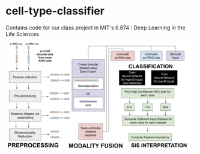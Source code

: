 # cell-type-classifier
Contains code for our class project in MIT's 6.874 : Deep Learning in the Life Sciences

<img src="images/pipeline_diagram2.png" width="600"/>

